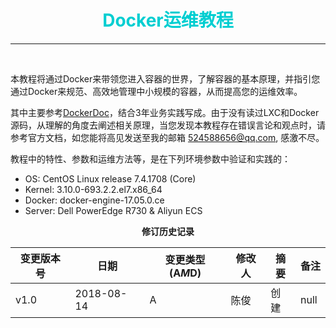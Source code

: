# <font color="#00CED1"><center> Docker运维教程 </center></font>
***
<br>

[](docker)

本教程将通过Docker来带领您进入容器的世界，了解容器的基本原理，并指引您通过Docker来规范、高效地管理中小规模的容器，从而提高您的运维效率。


其中主要参考[DockerDoc]，结合3年业务实践写成。由于没有读过LXC和Docker源码，从理解的角度去阐述相关原理，当您发现本教程存在错误言论和观点时，请参考官方文档，如您能将高见发送至我的邮箱 524588656@qq.com, 感激不尽。


教程中的特性、参数和运维方法等，是在下列环境参数中验证和实践的：

  - OS: CentOS Linux release 7.4.1708 (Core) 
  - Kernel: 3.10.0-693.2.2.el7.x86_64 
  - Docker: docker-engine-17.05.0.ce
  - Server: Dell PowerEdge R730 & Aliyun ECS


[DockerDoc]: https://docs.docker.com/v17.03/




<center><b> 修订历史记录 </b></center>

|变更版本号|日期|变更类型(A*M*D)|修改人|摘要|备注|
|---|---|---|---|---|---|
|v1.0|2018-08-14|A|陈俊|创建| null |



